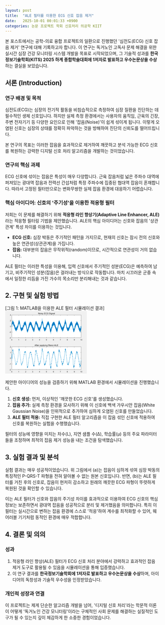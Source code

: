 ```yaml
---
layout: post
title:  "ALE 필터를 이용한 ECG 신호 잡음 제거"
date:   2025-10-01 00:01:33 +0900
categories: 논문 프로젝트 학회 신호처리 의공학 KIIT
---
```

본 포스트에서는 공학-의료 융합 프로젝트의 일환으로 진행했던 '심전도(ECG) 신호 잡음 제거' 연구에 대해 기록하고자 합니다. 이 연구는 독거노인 고독사 문제 해결을 위한 실시간 심장 건강 모니터링 시스템 개발을 목표로 시작되었으며, 그 기술적 성과를 **한국정보기술학회(KITS) 2025 하계 종합학술대회에 1저자로 발표하고 우수논문상을 수상**하는 결실을 보았습니다.

## 서론 (Introduction)

### 연구 배경 및 목적
심전도(ECG)는 심장의 전기적 활동을 비침습적으로 측정하여 심장 질환을 진단하는 데 필수적인 생체 신호입니다. 하지만 실제 측정 환경에서는 사용자의 움직임, 근육의 긴장, 주변 전자기기 등 다양한 요인으로 인해 '잡음(Noise)'이 쉽게 섞이게 됩니다. 이렇게 오염된 신호는 심장의 상태를 정확히 파악하는 것을 방해하여 진단의 신뢰도를 떨어뜨립니다.

본 연구의 목표는 이러한 잡음을 효과적으로 제거하여 깨끗하고 분석 가능한 ECG 신호를 복원하는 강력한 디지털 신호 처리 알고리즘을 개발하는 것이었습니다.

### 연구의 핵심 과제
ECG 신호에 섞이는 잡음은 특성이 매우 다양합니다. 근육 잡음처럼 넓은 주파수 대역에 퍼져있는 광대역 잡음과 전력선 간섭처럼 특정 주파수에 집중된 협대역 잡음이 혼재합니다. 따라서 고정된 필터만으로는 변화무쌍한 실제 잡음 환경에 대응하기 어렵습니다.

### 핵심 아이디어: 신호의 '주기성'을 이용한 적응형 필터
저희는 이 문제를 해결하기 위해 **적응형 라인 향상기(Adaptive Line Enhancer, ALE)** 라는 적응형 필터링 기법을 제안했습니다. ALE의 핵심 아이디어는 신호와 잡음의 '상관관계' 특성 차이를 이용하는 것입니다.

*   **ECG 신호:** 심장 박동은 주기적인 패턴을 가지므로, 현재의 신호는 잠시 전의 신호와 높은 연관성(상관관계)을 가집니다.
*   **잡음:** 대부분의 잡음은 무작위적(random)이므로, 시간적으로 연관성이 거의 없습니다.

ALE 필터는 이러한 특성을 이용해, 입력 신호에서 주기적인 성분(ECG)은 예측하여 남기고, 비주기적인 성분(잡음)은 걸러내는 방식으로 작동합니다. 마치 시끄러운 군중 속에서 일정한 리듬을 가진 가수의 목소리만 분리해내는 것과 같습니다.

## 2. 구현 및 실험 방법

[그림 1: MATLAB을 이용한 ALE 필터 시뮬레이션 결과]
![ECG Noise Reduction Result](/assets/img/project-kits-ale/ecg_filter_result.png)

제안한 아이디어의 성능을 검증하기 위해 MATLAB 환경에서 시뮬레이션을 진행했습니다.

1.  **신호 생성:** 먼저, 이상적인 '깨끗한 ECG 신호'를 생성했습니다.
2.  **잡음 추가:** 실제 측정 환경을 모사하기 위해 이 신호에 백색 가우시안 잡음(White Gaussian Noise)을 인위적으로 추가하여 심하게 오염된 신호를 만들었습니다.
3.  **ALE 필터 적용:** 직접 구현한 ALE 필터 알고리즘을 이 잡음 섞인 신호에 적용하여 신호를 복원하는 실험을 수행했습니다.

필터의 성능에 영향을 미치는 차수(L), 지연 샘플 수(Δ), 학습률(μ) 등의 주요 파라미터들을 조정하며 최적의 잡음 제거 성능을 내는 조건을 탐색했습니다.

## 3. 실험 결과 및 분석

실험 결과는 매우 성공적이었습니다. 위 그림에서 (a)는 잡음이 심하게 섞여 심장 박동의 특징적인 P-QRS-T 파형을 전혀 알아볼 수 없는 원본 신호입니다. 반면, (b)는 ALE 필터를 거친 후의 신호로, 잡음이 현저히 감소하고 원래의 깨끗한 ECG 파형이 뚜렷하게 복원된 것을 확인할 수 있습니다.

이는 ALE 필터가 신호와 잡음의 주기성 차이를 효과적으로 이용하여 ECG 신호의 핵심 정보는 보존하면서 광대역 잡음을 성공적으로 분리 및 제거했음을 의미합니다. 특히 이 필터는 실시간으로 변하는 잡음 환경에 스스로 '적응'하여 계수를 최적화할 수 있어, 웨어러블 기기처럼 동적인 환경에 매우 적합합니다.

## 4. 결론 및 의의

### 성과
1.  적응형 라인 향상(ALE) 필터가 ECG 신호 처리 분야에서 강력하고 효과적인 잡음 제거 도구로 활용될 수 있음을 시뮬레이션을 통해 입증했습니다.
2.  이 연구 결과를 **한국정보기술학회에 1저자로 발표하고 우수논문상을 수상**하며, 아이디어의 독창성과 기술적 우수성을 인정받았습니다.

### 개인적 성장과 연결
이 프로젝트는 제게 단순한 알고리즘 개발을 넘어, '디지털 신호 처리'라는 학문적 이론이 어떻게 '독거노인 건강 모니터링'이라는 구체적인 사회 문제를 해결하는 실질적인 도구가 될 수 있는지 깊이 체감하게 한 소중한 경험이었습니다.